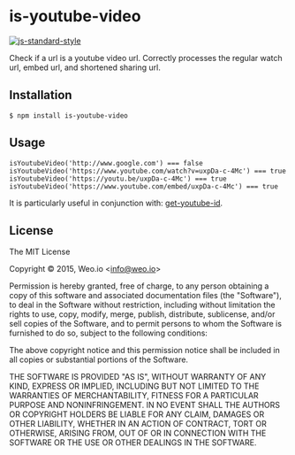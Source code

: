 
# is-youtube-video

[![js-standard-style](https://img.shields.io/badge/code%20style-standard-brightgreen.svg?style=flat)](https://github.com/feross/standard)

Check if a url is a youtube video url.  Correctly processes the regular watch url, embed url, and shortened sharing url.

## Installation

    $ npm install is-youtube-video

## Usage

`isYoutubeVideo('http://www.google.com') === false`
`isYoutubeVideo('https://www.youtube.com/watch?v=uxpDa-c-4Mc') === true`
`isYoutubeVideo('https://youtu.be/uxpDa-c-4Mc') === true`
`isYoutubeVideo('https://www.youtube.com/embed/uxpDa-c-4Mc') === true`

It is particularly useful in conjunction with: [get-youtube-id](https://github.com/jmorrell/get-youtube-id).

## License

The MIT License

Copyright &copy; 2015, Weo.io &lt;info@weo.io&gt;

Permission is hereby granted, free of charge, to any person obtaining a copy of this software and associated documentation files (the "Software"), to deal in the Software without restriction, including without limitation the rights to use, copy, modify, merge, publish, distribute, sublicense, and/or sell copies of the Software, and to permit persons to whom the Software is furnished to do so, subject to the following conditions:

The above copyright notice and this permission notice shall be included in all copies or substantial portions of the Software.

THE SOFTWARE IS PROVIDED "AS IS", WITHOUT WARRANTY OF ANY KIND, EXPRESS OR IMPLIED, INCLUDING BUT NOT LIMITED TO THE WARRANTIES OF MERCHANTABILITY, FITNESS FOR A PARTICULAR PURPOSE AND NONINFRINGEMENT. IN NO EVENT SHALL THE AUTHORS OR COPYRIGHT HOLDERS BE LIABLE FOR ANY CLAIM, DAMAGES OR OTHER LIABILITY, WHETHER IN AN ACTION OF CONTRACT, TORT OR OTHERWISE, ARISING FROM, OUT OF OR IN CONNECTION WITH THE SOFTWARE OR THE USE OR OTHER DEALINGS IN THE SOFTWARE.
